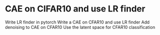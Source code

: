 # CAE on CIFAR10 and use LR finder

Write LR finder in pytorch 
Write a CAE on CFAR10 and use LR finder
Add denoising to CAE on CFAR10
Use the latent space for CFAR10 classification

